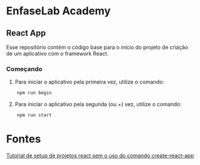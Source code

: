 # EnfaseLab Academy

## React App

Esse repositório contém o código base para o início do projeto de criação de um aplicativo com o framework React.

### Começando

1.  Para iniciar o aplicativo pela primeira vez, utilize o comando:

```bash
    npm run begin
```

2.  Para iniciar o aplicativo pela segunda (ou +) vez, utilize o comando:

```bash
    npm run start
```

# Fontes

[Tutorial de setup de projetos react sem o uso do comando create-react-app](https://medium.com/javascript-in-plain-english/to-beginners-moving-away-from-create-react-app-f597413181e)
